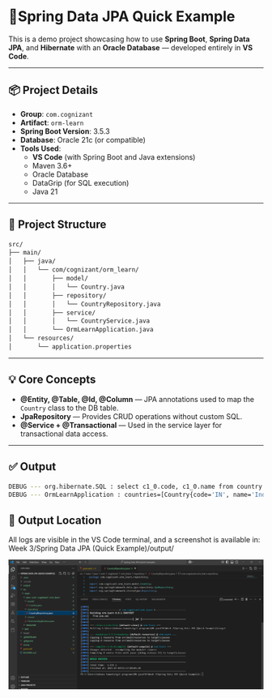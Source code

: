 
# 🧪Spring Data JPA Quick Example

This is a demo project showcasing how to use **Spring Boot**, **Spring Data JPA**, and **Hibernate** with an **Oracle Database** — developed entirely in **VS Code**.

---

## 📦 Project Details

- **Group**: `com.cognizant`
- **Artifact**: `orm-learn`
- **Spring Boot Version**: 3.5.3
- **Database**: Oracle 21c (or compatible)
- **Tools Used**:
  - **VS Code** (with Spring Boot and Java extensions)
  - Maven 3.6+
  - Oracle Database
  - DataGrip (for SQL execution)
  - Java 21

---

## 🧩 Project Structure

```bash
src/
├── main/
│   ├── java/
│   │   └── com/cognizant/orm_learn/
│   │       ├── model/
│   │       │   └── Country.java
│   │       ├── repository/
│   │       │   └── CountryRepository.java
│   │       ├── service/
│   │       │   └── CountryService.java
│   │       └── OrmLearnApplication.java
│   └── resources/
│       └── application.properties
```

---

## 💡 Core Concepts

* **@Entity, @Table, @Id, @Column** — JPA annotations used to map the `Country` class to the DB table.
* **JpaRepository** — Provides CRUD operations without custom SQL.
* **@Service + @Transactional** — Used in the service layer for transactional data access.

---

## ✅ Output

```bash
DEBUG --- org.hibernate.SQL : select c1_0.code, c1_0.name from country c1_0
DEBUG --- OrmLearnApplication : countries=[Country{code='IN', name='India'}, Country{code='US', name='United States of America'}]
```



## 📂 Output Location

All logs are visible in the VS Code terminal, and a screenshot is available in:
Week 3/Spring Data JPA (Quick Example)/output/

![Output Screenshot](https://github.com/Suhana-Samanta/Cognizant-Digital-Nurture-4.0-JavaFSE-SupersetID-6403192-/blob/main/Week%203/Spring%20Data%20JPA%20%28Quick%20Example%29/output/output.png?raw=true)


